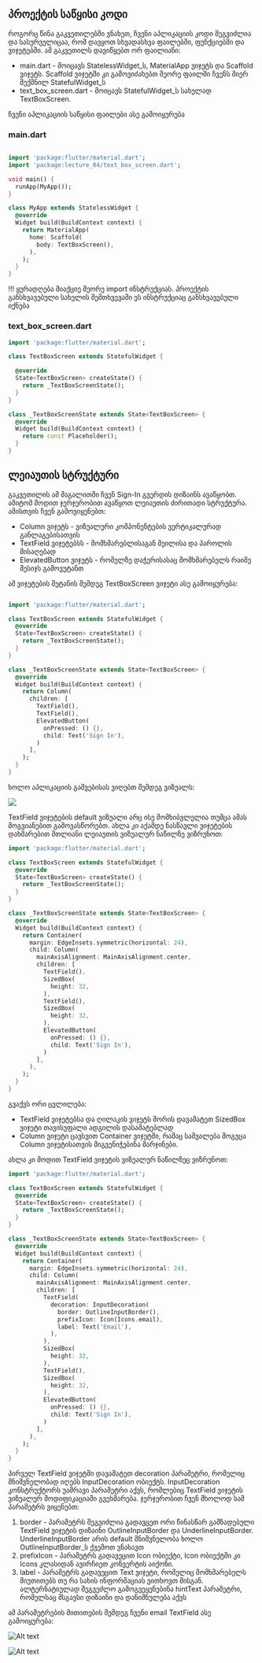 ## პროექტის საწყისი კოდი
როგორც წინა გაკვეთილებში ვნახეთ, ჩვენი აპლიკაციის კოდი შეგვიძლია და სასურველიცაა, რომ დავყოთ სხვადასხვა ფაილებში, ფუნქციებში და ვიჯეტებში. ამ გაკვეთილს დავიწყებთ ორ ფაილიანი:
- main.dart - მოიცავს StatelessWidget_ს, MaterialApp ვიჯეტს და Scaffold ვიჯეტს. Scaffold ვიჯეტში კი გამოვიძახებთ მეორე ფაილში ჩვენს მიერ შექმნილ StatefulWidget_ს
- text_box_screen.dart - მოიცავს StatefulWidget_ს სახელად TextBoxScreen.

ჩვენი აპლიკაციის საწყისი ფაილები ასე გამოიყურება

### main.dart

```dart

import 'package:flutter/material.dart';
import 'package:lecture_04/text_box_screen.dart';

void main() {
  runApp(MyApp());
}

class MyApp extends StatelessWidget {
  @override
  Widget build(BuildContext context) {
    return MaterialApp(
      home: Scaffold(
        body: TextBoxScreen(),
      ),
    );
  }
}

```

!!! ყურადღება მიაქციე მეორე import ინსტრუქციას. პროექტის განსხვავებული სახელის შემთხვევაში ეს ინსტრუქციაც განსხვავებული იქნება

### text_box_screen.dart

```dart
import 'package:flutter/material.dart';

class TextBoxScreen extends StatefulWidget {

  @override
  State<TextBoxScreen> createState() {
    return _TextBoxScreenState();
  }
}

class _TextBoxScreenState extends State<TextBoxScreen> {
  @override
  Widget build(BuildContext context) {
    return const Placeholder();
  }
}

```

## ლეიაუთის სტრუქტური

გაკვეთილის ამ მაგალითში ჩვენ Sign-In გვერდის დიზაინს ავაწყობთ. ამიტომ მოდით ჯერჯერობით ავაწყოთ ლეიაუთის ძირითადი სტრუქტურა. ამისთვის ჩვენ გამოვიყენებთ:
- Column ვიჯეტს - ვიზუალური კომპონენტების ვერტიკალურად განლაგებისათვის
- TextField ვიჯეტებსს - მომხმარებლისაგან მეილისა და პაროლის მისაღებად
- ElevatedButton ვიჯეტს - რომელზე დაჭერისასაც მომხმარებელს რაიმე მესიჯს გამოვუტანთ 

ამ ვიჯეტების შეტანის შემდეგ TextBoxScreen ვიჯეტი ასე გამოიყურება:

```dart

import 'package:flutter/material.dart';

class TextBoxScreen extends StatefulWidget {
  @override
  State<TextBoxScreen> createState() {
    return _TextBoxScreenState();
  }
}

class _TextBoxScreenState extends State<TextBoxScreen> {
  @override
  Widget build(BuildContext context) {
    return Column(
      children: [
        TextField(),
        TextField(),
        ElevatedButton(
          onPressed: () {},
          child: Text('Sign In'),
        )
      ],
    );
  }
}


```

ხოლო აპლიკაციის გაშვებისას ვიღებთ შემდეგ ვიზუალს:

![](assets/image.png)

TextField ვიჯეტების default ვიზუალი არც ისე მომხიბვლელია თუმცა ამას მოგვიანებით გამოვასწორებთ. ახლა კი აქამდე ნასწავლი ვიჯეტების დახმარებით მთლიანი ლეიაუთის ვიზუალურ ნაწილზე ვიზრუნოთ:

```dart
import 'package:flutter/material.dart';

class TextBoxScreen extends StatefulWidget {
  @override
  State<TextBoxScreen> createState() {
    return _TextBoxScreenState();
  }
}

class _TextBoxScreenState extends State<TextBoxScreen> {
  @override
  Widget build(BuildContext context) {
    return Container(
      margin: EdgeInsets.symmetric(horizontal: 24),
      child: Column(
        mainAxisAlignment: MainAxisAlignment.center,
        children: [
          TextField(),
          SizedBox(
            height: 32,
          ),
          TextField(),
          SizedBox(
            height: 32,
          ),
          ElevatedButton(
            onPressed: () {},
            child: Text('Sign In'),
          )
        ],
      ),
    );
  }
}


```

გვაქვს ორი ცვლილება:
- TextField ვიჯეტებსა და ღილაკის ვიჯეტს შორის დავამატეთ SizedBox ვიჯეტი თავისუფალი ადგილის დასამატებლად
- Column ვიჯეტი ცავსვით Container ვიჯეტში, რამაც საშვალება მოგვცა Column ვიჯეტისათვის მიგვენიჭებინა მარჯინები.

ახლა კი მოდით TextField ვიჯეტის ვიზუალურ ნაწილზეც ვიზრუნოთ:

```dart
import 'package:flutter/material.dart';

class TextBoxScreen extends StatefulWidget {
  @override
  State<TextBoxScreen> createState() {
    return _TextBoxScreenState();
  }
}

class _TextBoxScreenState extends State<TextBoxScreen> {
  @override
  Widget build(BuildContext context) {
    return Container(
      margin: EdgeInsets.symmetric(horizontal: 24),
      child: Column(
        mainAxisAlignment: MainAxisAlignment.center,
        children: [
          TextField(
            decoration: InputDecoration(
              border: OutlineInputBorder(),
              prefixIcon: Icon(Icons.email),
              label: Text('Email'),
            ),
          ),
          SizedBox(
            height: 32,
          ),
          TextField(),
          SizedBox(
            height: 32,
          ),
          ElevatedButton(
            onPressed: () {},
            child: Text('Sign In'),
          )
        ],
      ),
    );
  }
}


```

პირველ TextField ვიჯეტში დავამატეთ decoration პარამეტრი, რომელიც მნიშვნელობად იღებს InputDecoration ობიექტს. InputDecoration კონსტრუქტორს უამრავი პარამეტრი აქვს, რომლებიც TextField ვიჯეტის ვიზუალურ მოდიფიკაციაში გვეხმარება. ჯერჯერობით ჩვენ მხოლოდ სამ პარამეტრს ვიყენებთ:

1. border - პარამეტრს შეგვიძლია გადავცეთ ორი წინასწარ გამზადებული TextField ვიჯეტის დიზაინი OutlineInputBorder და UnderlineInputBorder. UnderlineInputBorder არის default მნიშვნელობა ხოლო OutlineInputBorder_ს ქვემოთ ვნახავთ
2. prefixIcon - პარამეტრს გადავეცით Icon ობიექტი, Icon ობიექტში კი Icons კლასიდან ავირჩიეთ კონვერტის აიქონი.
3. label - პარამეტრს გადავეცით Text ვიჯეტი, რომელიც მომხმარებელს მიუთითებს თუ რა სახის ინფორმაციას ვითხოვთ მისგან. ალტერნატიულად შეგვეძლო გამოგვეყენებინა hintText პარამეტრი, რომელსაც მსგავსი დიზაინი და დანიშნულება აქვს

ამ პარამეტრების მითითების შემდეგ ჩვენი email TextField ასე გამოიყურება:

![Alt text](assets/image1.png)

![Alt text](assets/image2.png)
